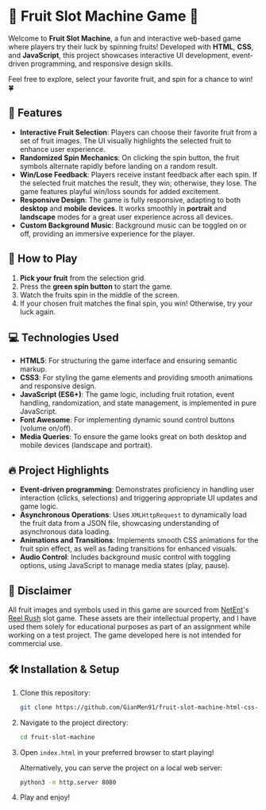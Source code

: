 # 🍉 Fruit Slot Machine Game 🎰

Welcome to **Fruit Slot Machine**, a fun and interactive web-based game where players try their luck by spinning fruits! Developed with **HTML**, **CSS**, and **JavaScript**, this project showcases interactive UI development, event-driven programming, and responsive design skills.

Feel free to explore, select your favorite fruit, and spin for a chance to win! 🍀

## 🚀 Features

- **Interactive Fruit Selection**: Players can choose their favorite fruit from a set of fruit images. The UI visually highlights the selected fruit to enhance user experience.
- **Randomized Spin Mechanics**: On clicking the spin button, the fruit symbols alternate rapidly before landing on a random result.
- **Win/Lose Feedback**: Players receive instant feedback after each spin. If the selected fruit matches the result, they win; otherwise, they lose. The game features playful win/loss sounds for added excitement.
- **Responsive Design**: The game is fully responsive, adapting to both **desktop** and **mobile devices**. It works smoothly in **portrait** and **landscape** modes for a great user experience across all devices.
- **Custom Background Music**: Background music can be toggled on or off, providing an immersive experience for the player.

## 🎯 How to Play

1. **Pick your fruit** from the selection grid.
2. Press the **green spin button** to start the game.
3. Watch the fruits spin in the middle of the screen.
4. If your chosen fruit matches the final spin, you win! Otherwise, try your luck again.

## 💻 Technologies Used

- **HTML5**: For structuring the game interface and ensuring semantic markup.
- **CSS3**: For styling the game elements and providing smooth animations and responsive design.
- **JavaScript (ES6+)**: The game logic, including fruit rotation, event handling, randomization, and state management, is implemented in pure JavaScript.
- **Font Awesome**: For implementing dynamic sound control buttons (volume on/off).
- **Media Queries**: To ensure the game looks great on both desktop and mobile devices (landscape and portrait).

## 🔥 Project Highlights

- **Event-driven programming**: Demonstrates proficiency in handling user interaction (clicks, selections) and triggering appropriate UI updates and game logic.
- **Asynchronous Operations**: Uses `XMLHttpRequest` to dynamically load the fruit data from a JSON file, showcasing understanding of asynchronous data loading.
- **Animations and Transitions**: Implements smooth CSS animations for the fruit spin effect, as well as fading transitions for enhanced visuals.
- **Audio Control**: Includes background music control with toggling options, using JavaScript to manage media states (play, pause).

## 📜 Disclaimer
All fruit images and symbols used in this game are sourced from [NetEnt](https://www.netent.com/en/)'s [Reel Rush](https://games.netent.com/video-slots/reel-rush/) slot game. These assets are their intellectual property, and I have used them solely for educational purposes as part of an assignment while working on a test project. The game developed here is not intended for commercial use.

## 🛠 Installation & Setup

1. Clone this repository:

    ```bash
    git clone https://github.com/GianMen91/fruit-slot-machine-html-css-js.git
    ```

2. Navigate to the project directory:

    ```bash
    cd fruit-slot-machine
    ```

3. Open `index.html` in your preferred browser to start playing!

   Alternatively, you can serve the project on a local web server:

    ```bash
    python3 -m http.server 8080
    ```

4. Play and enjoy!


